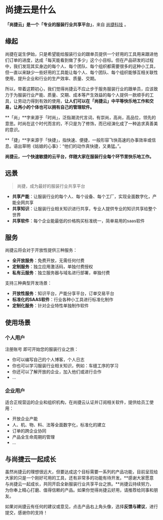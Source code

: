# 尚捷云是什么

**「尚捷云」**是一个**「专业的服装行业共享平台」**，来自 [尚捷科技](http://www.sjkjgz.com) 。



## 缘起

尚捷在诞生伊始，只是希望能给服装行业的跟单员提供一个好用的工具用来跟进他们订单的进度，达成「每天能看到做了多少」这个小目标。但在产品研发的过程中，我们发现其实身边的每个人、每个团队、每个组织都需要很多的这种小工具，但一直以来缺少一些好用的工具能让每个人、每个团队、每个组织能够互相关联性使用，提升企业和行业的生产效率、质量、交期。



所以，带着这颗初心，我们觉得尚捷云不应止步于服务服装行业的跟单员，应该致力于为服装行业产能、质量、交期、成本等产生效益的每个人提供一款顺手的工具，让劳动力得到有效的使用，**让人们可以在「尚捷云」中平等快乐地工作和交易，让再小的个体也可以拥有自己的管理软件。**



**「尚」**字来源于「时尚」，泛指潮流代言词，有崇尚，高尚，高品位，领先的意思。时尚在这个时代而言的，不只是为了修饰，而已经演化成了一种追求真善美的意识。

**「捷」**字来源于「快捷」，指快速、便捷，一般形容飞快高速的办事效率或信息。语出草明《姑娘的心事》：“他们的动作真快捷，又勇猛。”。



**尚捷云，一个快速敏捷的云平台，伴随大家在服装行业每个环节里快乐地工作。**



## 远景

> 尚捷，成为最好的服装行业共享平台



- **共享产能**：让服装行业的每个人、每个设备、每个工厂，实现全面数字化，产能全网共享
- **共享知识**：让服装行业相关知识进行共享，专业人提供专业的知识共享给整个世界
- **共享软件**：每个企业能最低的价格购买标准统一，简单易用的saas软件



## 服务

尚捷云将会对于开放性提供三种服务：

- **全开放服务**：免费开放，无需任何付费
- **定制服务**：独立应用激活码，单独付费授权
- **私有云服务**：独立服务器与域名进行部署，单独付费



支持三种典型开发场景：

- **开放性服务**：知识平台，产能分享平台，订单交易平台
- **标准化的SAAS软件**：行业各种小工具进行标准化制作
- **定制化服务**：针对企业特性单独制作软件



## 使用场景

### 个人用户

注册账号 即可开始您的服装行业之旅：

- 你可以编写自己的个人博客，个人日志
- 你也可以学习服装行业相关知识，例如：车缝工序的学习
- 你还可以了解开放的企业，加入他们或进行合作
- ...

### 企业用户

适合正规营运的企业和组织机构，在尚捷云认证并订阅相关软件，提供给员工使用：

- 开放企业产能
- 人、机、物、料、法等全面数字化，标准化的建立
- 订单的跨企业协同
- 产品全生命周期的管理
- ...



## 与尚捷云一起成长

虽然尚捷云的理想很远大，但要达成这个目标需要一系列的产品功能，目前呈现给大家的只是一个刚好可用的工具，还有非常多的功能有待开发。**感谢大家愿意与尚捷云一起成长，共同开启全新服装行业共享平台之旅。**尚捷云持续努力，为你奉上精心打磨、值得信赖的产品。如果你觉得尚捷云好用，请推荐给同事和朋友。



如果对尚捷云有任何的建议或意见，点击产品右上角头像，选择**反馈与建议**，进行提交，感谢你的支持！

